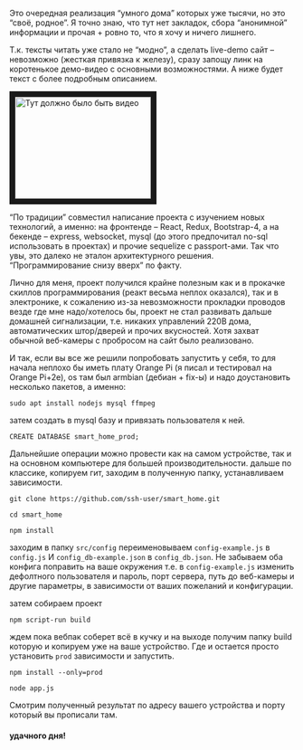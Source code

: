 Это очередная реализация “умного дома” которых уже тысячи, но это “своё, родное”. Я точно знаю, что тут нет закладок, сбора “анонимной” информации и прочая + ровно то, что я хочу и ничего лишнего.

Т.к. тексты читать уже стало не “модно”, а сделать live-demo сайт – невозможно (жесткая привязка к железу), сразу запощу линк на коротенькое демо-видео с основными возможностями. А ниже будет текст с более подробным описанием.

<a href="http://www.youtube.com/watch?feature=player_embedded&v=JvtMyjCZ0Ww" target="_blank"><img src="http://img.youtube.com/vi/JvtMyjCZ0Ww/0.jpg" 
alt="Тут должно было быть видео" width="240" height="180" border="10" /></a>

“По традиции” совместил написание проекта с изучением новых технологий, а именно: на фронтенде – React, Redux, Bootstrap-4, а на бекенде – express, websocket, mysql (до этого предпочитал no-sql использовать в проектах) и прочие sequelize с passport-ами. Так что увы, это далеко не эталон архитектурного решения. “Программирование снизу вверх” по факту.

Лично для меня, проект получился крайне полезным как и в прокачке скиллов программирования (реакт весьма неплох оказался), так и в электронике, к сожалению из-за невозможности прокладки проводов везде где мне надо/хотелось бы, проект не стал развивать дальше домашней сигнализации, т.е. никаких управлений 220В дома, автоматических штор/дверей и прочих вкусностей. Хотя захват обычной веб-камеры с пробросом на сайт было реализовано.

И так, если вы все же решили попробовать запустить у себя, то для начала неплохо бы иметь плату Orange Pi (я писал и тестировал на Orange Pi+2e), os там был armbian (дебиан + fix-ы) и надо доустановить несколько пакетов, а именно:

`sudo apt install nodejs mysql ffmpeg`

затем создать в mysql базу и привязать пользователя к ней.

`CREATE DATABASE smart_home_prod;`

Дальнейшие операции можно провести как на самом устройстве, так и на основном компьютере для большей производительности.
дальше по классике, копируем гит, заходим в полученную папку, устанавливаем зависимости.

`git clone https://github.com/ssh-user/smart_home.git`

`cd smart_home`

`npm install`

заходим в папку `src/config` переименовываем `config-example.js` в `config.js` И `config_db-example.json` в `config_db.json`.
Не забываем оба конфига поправить на ваше окружения т.е. в `config-example.js` изменить дефолтного пользователя и пароль, порт сервера, путь до веб-камеры и другие параметры, в зависимости от ваших пожеланий и конфигурации.

затем собираем проект

`npm script-run build`

ждем пока вебпак соберет всё в кучку и на выходе получим папку build которую и копируем уже на ваше устройство. 
Где и остается просто установить `prod` зависимости и запустить.

`npm install --only=prod`

`node app.js`

Смотрим полученный результат по адресу вашего устройства и порту который вы прописали там.


#### удачного дня!
















